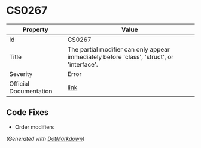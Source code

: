 # CS0267

| Property               | Value                                                                                       |
| ---------------------- | ------------------------------------------------------------------------------------------- |
| Id                     | CS0267                                                                                      |
| Title                  | The partial modifier can only appear immediately before 'class', 'struct', or 'interface'\. |
| Severity               | Error                                                                                       |
| Official Documentation | [link](http://docs.microsoft.com/en-us/dotnet/csharp/misc/cs0267)                           |

## Code Fixes

* Order modifiers

*\(Generated with [DotMarkdown](http://github.com/JosefPihrt/DotMarkdown)\)*